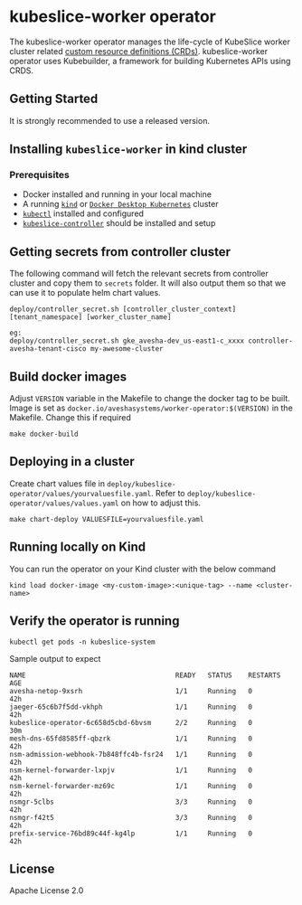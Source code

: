 # kubeslice-worker operator

The kubeslice-worker operator manages the life-cycle of KubeSlice worker cluster related [custom resource definitions (CRDs)](https://kubernetes.io/docs/tasks/access-kubernetes-api/extend-api-custom-resource-definitions).
kubeslice-worker operator uses Kubebuilder, a framework for building Kubernetes APIs using CRDS.

## Getting Started

It is strongly recommended to use a released version.

## Installing `kubeslice-worker` in kind cluster

### Prerequisites

* Docker installed and running in your local machine
* A running [`kind`](https://kind.sigs.k8s.io/) or [`Docker Desktop Kubernetes`](https://docs.docker.com/desktop/kubernetes/)
  cluster
* [`kubectl`](https://kubernetes.io/docs/tasks/tools/) installed and configured
* [`kubeslice-controller`](https://github.com/kubeslice/kubeslice-controller) should be installed and setup

## Getting secrets from controller cluster

The following command will fetch the relevant secrets from controller cluster
and copy them to `secrets` folder. It will also output them so that we
can use it to populate helm chart values.

```
deploy/controller_secret.sh [controller_cluster_context] [tenant_namespace] [worker_cluster_name]

eg:
deploy/controller_secret.sh gke_avesha-dev_us-east1-c_xxxx controller-avesha-tenant-cisco my-awesome-cluster
```

## Build docker images

Adjust `VERSION` variable in the Makefile to change the docker tag to be built.
Image is set as `docker.io/aveshasystems/worker-operator:$(VERSION)` in the Makefile. Change this if required

```
make docker-build
```

## Deploying in a cluster

Create chart values file in `deploy/kubeslice-operator/values/yourvaluesfile.yaml`.
Refer to `deploy/kubeslice-operator/values/values.yaml` on how to adjust this.

```
make chart-deploy VALUESFILE=yourvaluesfile.yaml
```

## Running locally on Kind

You can run the operator on your Kind cluster with the below command

```
kind load docker-image <my-custom-image>:<unique-tag> --name <cluster-name>
```

## Verify the operator is running

```
kubectl get pods -n kubeslice-system
```

Sample output to expect

```
NAME                                     READY   STATUS    RESTARTS   AGE
avesha-netop-9xsrh                       1/1     Running   0          42h
jaeger-65c6b7f5dd-vkhph                  1/1     Running   0          42h
kubeslice-operator-6c658d5cbd-6bvsm      2/2     Running   0          30m
mesh-dns-65fd8585ff-qbzrk                1/1     Running   0          42h
nsm-admission-webhook-7b848ffc4b-fsr24   1/1     Running   0          42h
nsm-kernel-forwarder-lxpjv               1/1     Running   0          42h
nsm-kernel-forwarder-mz69c               1/1     Running   0          42h
nsmgr-5clbs                              3/3     Running   0          42h
nsmgr-f42t5                              3/3     Running   0          42h
prefix-service-76bd89c44f-kg4lp          1/1     Running   0          42h
```

## License

Apache License 2.0
